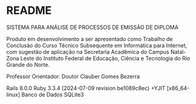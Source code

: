 # README

SISTEMA PARA ANÁLISE DE PROCESSOS DE EMISSÃO DE DIPLOMA

Produto em desenvolvimento a ser apresentado como Trabalho de Conclusão do Curso Técnico Subsequente em Informática para Internet, com sugestão de aplicação na Secretaria Acadêmica do Campus Natal-Zona Leste do Instituto Federal de Educação, Ciência e Tecnologia do Rio Grande do Norte.

Professor Orientador: Doutor Clauber Gomes Bezerra

Rails 8.0.0
Ruby 3.3.4 (2024-07-09 revision be1089c8ec) +YJIT [x86_64-linux]
Banco de Dados SQLite3